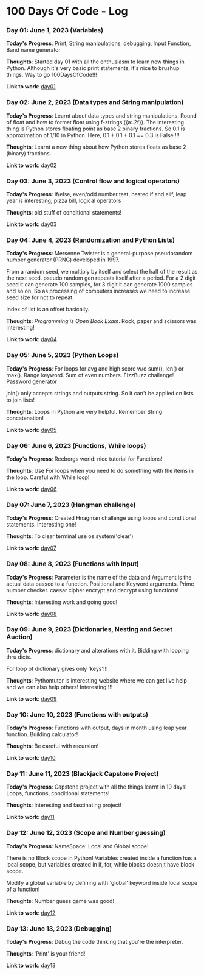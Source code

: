 # 100 Days Of Code - Log

### Day 01: June 1, 2023 (Variables)

**Today's Progress**: Print, String manipulations, debugging, Input 
Function, Band name generator

**Thoughts**: Started day 01 with all the enthusiasm to learn new things in 
Python. Although it's very basic print statements, it's nice to brushup things.
Way to go 100DaysOfCode!!!

**Link to work**: [day01](day01/main.py)

### Day 02: June 2, 2023 (Data types and String manipulation)

**Today's Progress**: Learnt about data types and string manipulations. 
Round of float and how to format float using f-strings ({a:.2f}). The 
interesting thing is Python stores floating point as base 2 binary fractions.
So 0.1 is approximation of 1/10 in Python.
Here, 0.1 + 0.1 + 0.1 == 0.3 is False !!!

**Thoughts**: Learnt a new thing about how Python stores floats as base 2 
(binary) fractions.

**Link to work**: [day02](day02/main.py)

### Day 03: June 3, 2023 (Control flow and logical operators)

**Today's Progress**: If/else, even/odd number test, nested if and elif, 
leap year is interesting, pizza bill, logical operators

**Thoughts**: old stuff of conditional statements!

**Link to work**: [day03](day03/main.py)

### Day 04: June 4, 2023 (Randomization and Python Lists)

**Today's Progress**: Mersenne Twister is a general-purpose pseudorandom 
number generator (PRNG) developed in 1997. 

From a random seed, we multiply by itself and select the half of the result 
as the next seed. pseudo random gen repeats itself after a period. For a 2 
digit seed it can generate 100 samples, for 3 digit it can generate 1000 
samples and so on. So as processing of computers increases we need to 
increase seed size for not to repeat.

Index of list is an offset basically.

**Thoughts**: *Programming is Open Book Exam*. Rock, paper and scissors was 
interesting!

**Link to work**: [day04](day04/main.py)

### Day 05: June 5, 2023 (Python Loops)

**Today's Progress**: For loops for avg and high score w/o sum(), len() or max(). Range keyword. Sum of even numbers. FizzBuzz challenge! Password generator

join() only accepts strings and outputs string. So it can't be applied on lists to join lists! 

**Thoughts**: Loops in Python are very helpful. Remember String concatenation!

**Link to work**: [day05](day05/main.py)

### Day 06: June 6, 2023 (Functions, While loops)

**Today's Progress**: Reeborgs world: nice tutorial for Functions! 


**Thoughts**: Use For loops when you need to do something with the items in the loop. Careful with While loop!

**Link to work**: [day06](day06/main.py)

### Day 07: June 7, 2023 (Hangman challenge)

**Today's Progress**: Created Hnagman challenge using loops and conditional 
statements. Interesting one!

**Thoughts**: To clear terminal use os.system('clear')

**Link to work**: [day07](day07/main.py)

### Day 08: June 8, 2023 (Functions with Input)

**Today's Progress**: Parameter is the name of the data and Argument is the 
actual data passed to a function. Positional and Keyword arguments. Prime 
number checker. caesar cipher encrypt and decrypt using functions!

**Thoughts**: Interesting work and going good!

**Link to work**: [day08](day08/main.py)


### Day 09: June 9, 2023 (Dictionaries, Nesting and Secret Auction)

**Today's Progress**: dictionary and alterations with it. Bidding with 
looping thru dicts.

For loop of dictionary gives only 'keys'!!!

**Thoughts**: Pythontutor is interesting website where we can get live help 
and we can also help others! Interesting!!!!

**Link to work**: [day09](day09/main.py)

### Day 10: June 10, 2023 (Functions with outputs)

**Today's Progress**: Functions with output, days in month using leap year 
function. Building calculator!

**Thoughts**: Be careful with recursion!

**Link to work**: [day10](day10/main.py)

### Day 11: June 11, 2023 (Blackjack Capstone Project)

**Today's Progress**: Capstone project with all the things learnt in 10 days!
Loops, functions, conditional statements!

**Thoughts**: Interesting and fascinating project!

**Link to work**: [day11](day11/main.py)

### Day 12: June 12, 2023 (Scope and Number guessing)

**Today's Progress**: NameSpace: Local and Global scope!

There is no Block scope in Python! Variables created inside a function has 
a local scope, but variables created in if, for, while blocks doesn;t have 
block scope.

Modify a global variable by defining with 'global' keyword inside local 
scope of a function!

**Thoughts**: Number guess game was good!

**Link to work**: [day12](day12/main.py)

### Day 13: June 13, 2023 (Debugging)

**Today's Progress**: Debug the code thinking that you're the interpreter.

**Thoughts**: 'Print' is your friend!

**Link to work**: [day13](day13/main.py)